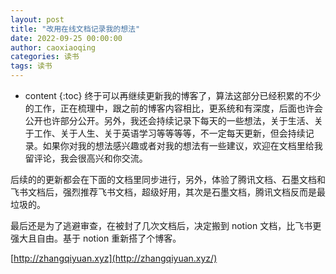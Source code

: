 ```yaml
---
layout: post
title: "改用在线文档记录我的想法"
date: 2022-09-25 00:00:00
author: caoxiaoqing
categories: 读书
tags: 读书
---
```


* content
{:toc}
终于可以再继续更新我的博客了，算法这部分已经积累的不少的工作，正在梳理中，跟之前的博客内容相比，更系统和有深度，后面也许会公开也许部分公开。另外，我还会持续记录下每天的一些想法，关于生活、关于工作、关于人生、关于英语学习等等等等，不一定每天更新，但会持续记录。如果你对我的想法感兴趣或者对我的想法有一些建议，欢迎在文档里给我留评论，我会很高兴和你交流。

后续的的更新都会在下面的文档里同步进行，另外，体验了腾讯文档、石墨文档和飞书文档后，强烈推荐飞书文档，超级好用，其次是石墨文档，腾讯文档反而是最垃圾的。

最后还是为了逃避审查，在被封了几次文档后，决定搬到 notion 文档，比飞书更强大且自由。基于 notion 重新搭了个博客。

[http://zhangqiyuan.xyz](http://zhangqiyuan.xyz/)

